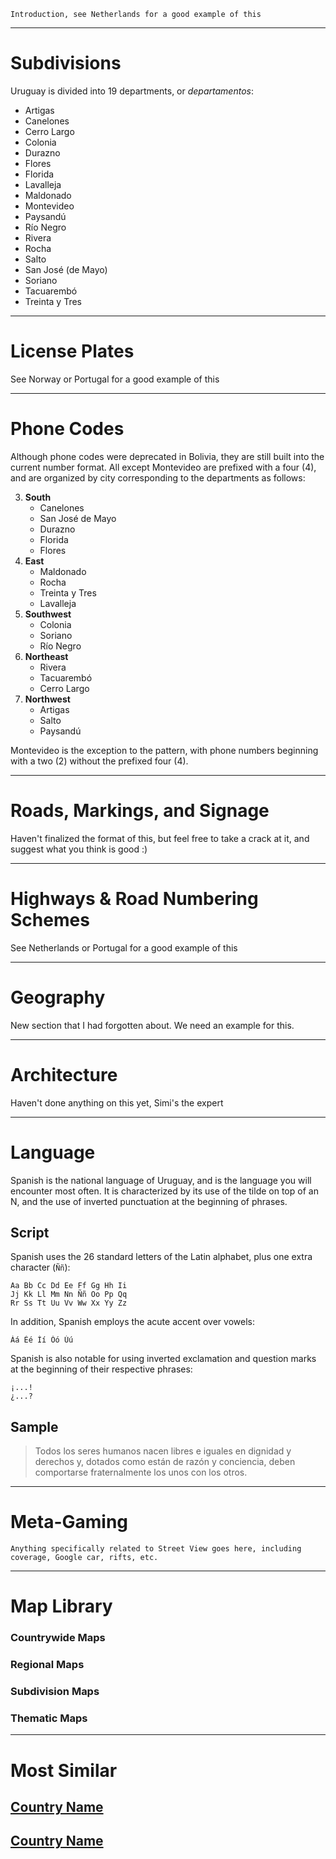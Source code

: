 `Introduction, see Netherlands for a good example of this`

---

# Subdivisions

Uruguay is divided into 19 departments, or _departamentos_:

- Artigas
- Canelones
- Cerro Largo
- Colonia
- Durazno
- Flores
- Florida
- Lavalleja
- Maldonado
- Montevideo
- Paysandú
- Río Negro
- Rivera
- Rocha
- Salto
- San José (de Mayo)
- Soriano
- Tacuarembó
- Treinta y Tres

<CountryMap code="URY" scale="5000" />

---

# License Plates

See Norway or Portugal for a good example of this

---

# Phone Codes

Although phone codes were deprecated in Bolivia, they are still built into the current number format. All except Montevideo are prefixed with a four (4), and are organized by city corresponding to the departments as follows:

3. **South**
   - Canelones
   - San José de Mayo
   - Durazno
   - Florida
   - Flores
4. **East**
   - Maldonado
   - Rocha
   - Treinta y Tres
   - Lavalleja
5. **Southwest**
   - Colonia
   - Soriano
   - Río Negro
6. **Northeast**
   - Rivera
   - Tacuarembó
   - Cerro Largo
7. **Northwest**
   - Artigas
   - Salto
   - Paysandú

Montevideo is the exception to the pattern, with phone numbers beginning with a two (2) without the prefixed four (4).

---

# Roads, Markings, and Signage

Haven't finalized the format of this, but feel free to take a crack at it, and suggest what you think is good :)

---

# Highways & Road Numbering Schemes

See Netherlands or Portugal for a good example of this

---

# Geography

New section that I had forgotten about. We need an example for this.

---

# Architecture

Haven't done anything on this yet, Simi's the expert

---

# Language

Spanish is the national language of Uruguay, and is the language you will encounter most often. It is characterized by its use of the tilde on top of an N, and the use of inverted punctuation at the beginning of phrases.

## Script

Spanish uses the 26 standard letters of the Latin alphabet, plus one extra character (`Ññ`):

```
Aa Bb Cc Dd Ee Ff Gg Hh Ii
Jj Kk Ll Mm Nn Ññ Oo Pp Qq
Rr Ss Tt Uu Vv Ww Xx Yy Zz
```

In addition, Spanish employs the acute accent over vowels:

```
Áá Éé Íí Óó Úú
```

Spanish is also notable for using inverted exclamation and question marks at the beginning of their respective phrases:

```
¡...!
¿...?
```

## Sample

> Todos los seres humanos nacen libres e iguales en dignidad y derechos y, dotados como están de razón y conciencia, deben comportarse fraternalmente los unos con los otros.

---

# Meta-Gaming

`Anything specifically related to Street View goes here, including coverage, Google car, rifts, etc.`

---

# Map Library

### Countrywide Maps

### Regional Maps

### Subdivision Maps

### Thematic Maps

---

# Most Similar

## [Country Name](/countries/country-code)

## [Country Name](/countries/country-code)
